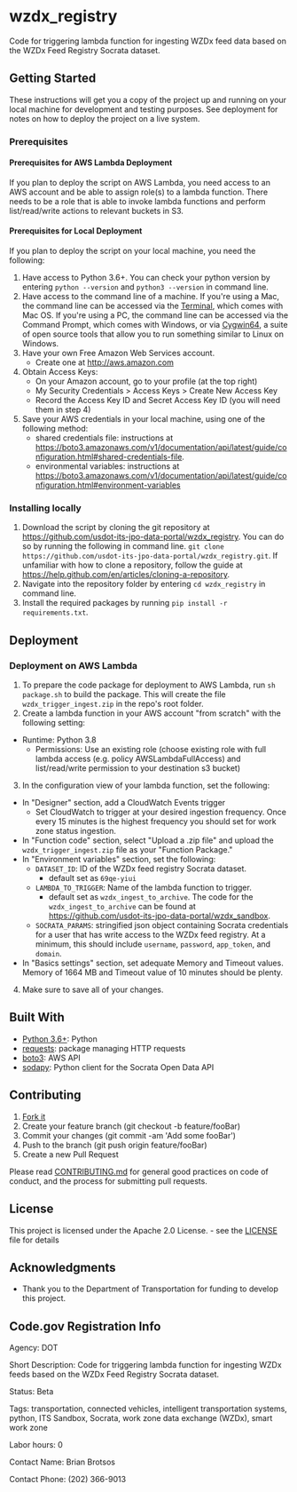 # wzdx_registry

Code for triggering lambda function for ingesting WZDx feed data based on the WZDx Feed Registry Socrata dataset.

## Getting Started

These instructions will get you a copy of the project up and running on your local machine for development and testing purposes. See deployment for notes on how to deploy the project on a live system.

### Prerequisites

#### Prerequisites for AWS Lambda Deployment

If you plan to deploy the script on AWS Lambda, you need access to an AWS account and be able to assign role(s) to a lambda function. There needs to be a role that is able to invoke lambda functions and perform list/read/write actions to relevant buckets in S3.

#### Prerequisites for Local Deployment

If you plan to deploy the script on your local machine, you need the following:

1. Have access to Python 3.6+. You can check your python version by entering `python --version` and `python3 --version` in command line.
2. Have access to the command line of a machine. If you're using a Mac, the command line can be accessed via the [Terminal](https://support.apple.com/guide/terminal/welcome/mac), which comes with Mac OS. If you're using a PC, the command line can be accessed via the Command Prompt, which comes with Windows, or via [Cygwin64](https://www.cygwin.com/), a suite of open source tools that allow you to run something similar to Linux on Windows.
3. Have your own Free Amazon Web Services account.
	- Create one at http://aws.amazon.com
4.  Obtain Access Keys:
	- On your Amazon account, go to your profile (at the top right)
	- My Security Credentials > Access Keys > Create New Access Key
	- Record the Access Key ID and Secret Access Key ID (you will need them in step 4)
5. Save your AWS credentials in your local machine, using one of the following method:
	- shared credentials file: instructions at https://boto3.amazonaws.com/v1/documentation/api/latest/guide/configuration.html#shared-credentials-file.
	- environmental variables: instructions at https://boto3.amazonaws.com/v1/documentation/api/latest/guide/configuration.html#environment-variables

### Installing locally

1. Download the script by cloning the git repository at https://github.com/usdot-its-jpo-data-portal/wzdx_registry. You can do so by running the following in command line.
`git clone https://github.com/usdot-its-jpo-data-portal/wzdx_registry.git`. If unfamiliar with how to clone a repository, follow the guide at https://help.github.com/en/articles/cloning-a-repository.
2. Navigate into the repository folder by entering `cd wzdx_registry` in command line.
3. Install the required packages by running `pip install -r requirements.txt`.

## Deployment

### Deployment on AWS Lambda

1. To prepare the code package for deployment to AWS Lambda, run `sh package.sh` to build the package. This will create the file `wzdx_trigger_ingest.zip` in the repo's root folder.
2. Create a lambda function in your AWS account "from scratch" with the following setting:
  - Runtime: Python 3.8
	- Permissions: Use an existing role (choose existing role with full lambda access (e.g. policy AWSLambdaFullAccess) and list/read/write permission to your destination s3 bucket)
3. In the configuration view of your lambda function, set the following:
  - In "Designer" section, add a CloudWatch Events trigger
    - Set CloudWatch to trigger at your desired ingestion frequency. Once every 15 minutes is the highest frequency you should set for work zone status ingestion.
  - In "Function code" section, select "Upload a .zip file" and upload the `wzdx_trigger_ingest.zip` file as your "Function Package."
  - In "Environment variables" section, set the following:
    - `DATASET_ID`: ID of the WZDx feed registry Socrata dataset.
      - default set as `69qe-yiui`
    - `LAMBDA_TO_TRIGGER`: Name of the lambda function to trigger.
      - default set as `wzdx_ingest_to_archive`. The code for the `wzdx_ingest_to_archive` can be found at https://github.com/usdot-its-jpo-data-portal/wzdx_sandbox.
    - `SOCRATA_PARAMS`: stringified json object containing Socrata credentials for a user that has write access to the WZDx feed registry. At a minimum, this should include `username`, `password`, `app_token`, and `domain`.
  - In "Basics settings" section, set adequate Memory and Timeout values. Memory of 1664 MB and Timeout value of 10 minutes should be plenty.
4. Make sure to save all of your changes.


## Built With

* [Python 3.6+](https://www.python.org/download/releases/3.0): Python
* [requests](https://pypi.org/project/requests/): package managing HTTP requests
* [boto3](https://boto3.amazonaws.com/v1/documentation/api/latest/index.html?id=docs_gateway): AWS API
* [sodapy](https://github.com/xmunoz/sodapy): Python client for the Socrata Open Data API

## Contributing

1. [Fork it](https://github.com/usdot-its-jpo-data-portal/wzdx_registry/fork)
2. Create your feature branch (git checkout -b feature/fooBar)
3. Commit your changes (git commit -am 'Add some fooBar')
4. Push to the branch (git push origin feature/fooBar)
5. Create a new Pull Request

Please read [CONTRIBUTING.md](https://gist.github.com/PurpleBooth/b24679402957c63ec426) for general good practices on code of conduct, and the process for submitting pull requests.

## License

This project is licensed under the Apache 2.0 License. - see the [LICENSE](LICENSE) file for details

## Acknowledgments

* Thank you to the Department of Transportation for funding to develop this project.

## Code.gov Registration Info

Agency: DOT

Short Description: Code for triggering lambda function for ingesting WZDx feeds based on the WZDx Feed Registry Socrata dataset.

Status: Beta

Tags: transportation, connected vehicles, intelligent transportation systems, python, ITS Sandbox, Socrata, work zone data exchange (WZDx), smart work zone

Labor hours: 0

Contact Name: Brian Brotsos

Contact Phone: (202) 366-9013
